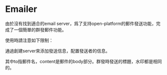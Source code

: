 # Emailer

由於沒有找到適合的email server，爲了支持open-platform的郵件發送功能，完成了一個簡單的群發郵件功能。

使用時請注意如下限制：

通過創建server來添加發送信息，配置發送者的信息。

其中to指郵件名，content是郵件的body部分。群發時發送的標題，水印都是相同的。
